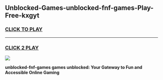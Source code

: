 
## Unblocked-Games-unblocked-fnf-games-Play-Free-kxgyt
<h3>
<a href="https://premium76.site?title=unblocked-fnf-games&ref=20A">CLICK TO PLAY</a></h3>
<hr>

<h3>
<a href="https://premium76.site?title=unblocked-fnf-games&ref=20A">CLICK 2 PLAY</a>
  
</h3>

<a href="https://premium76.site?title=unblocked-fnf-games&ref=20A"><img src="https://clearcache.store/games.png"></a>


**unblocked-fnf-games games unblocked: Your Gateway to Fun and Accessible Online Gaming**
